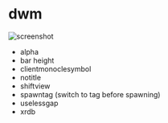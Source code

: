 # dwm

![screenshot](https://github.com/yahngming/dwm/assets/6890460/2f4602e1-bc88-4bd1-9d6a-3075fa4ac39f)

- alpha
- bar height
- clientmonoclesymbol
- notitle
- shiftview
- spawntag (switch to tag before spawning)
- uselessgap
- xrdb
